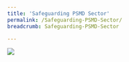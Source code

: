 ```yaml
---
title: 'Safeguarding PSMD Sector'
permalink: /Safeguarding-PSMD-Sector/
breadcrumb: Safeguarding-PSMD-Sector

---
```


<a href="/images/Safeguarding%20PSMD%20Sector_Jan2020.pdf" target="_blank"><img src="/images/Safeguarding%20PSMD%20Sector_Jan2020.png"></a>
